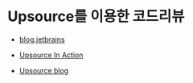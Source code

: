 # Upsource를 이용한 코드리뷰

* [blog.jetbrains](https://blog.jetbrains.com/upsource/2015/10/19/what-to-look-for-in-a-code-review-upsource-quick-wins/)

* [Upsource In Action](https://www.youtube.com/watch?v=Ck0r45QJDkU)

* [Upsource blog](https://www.jetbrains.com/upsource/documentation/)